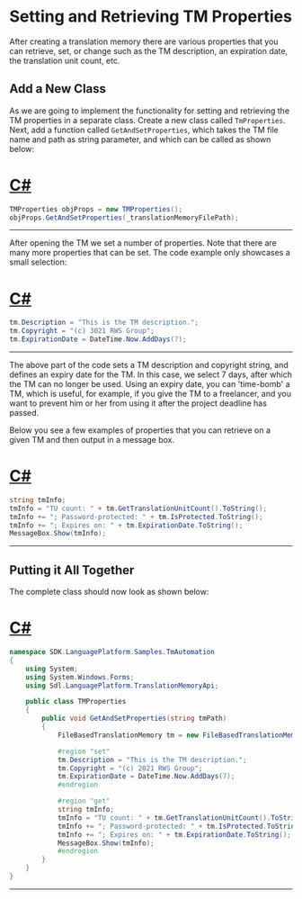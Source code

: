 Setting and Retrieving TM Properties
==

After creating a translation memory there are various properties that you can retrieve, set, or change such as the TM description, an expiration date, the translation unit count, etc.

Add a New Class
--

As we are going to implement the functionality for setting and retrieving the TM properties in a separate class. Create a new class called ```TmProperties```. Next, add a function called ```GetAndSetProperties```, which takes the TM file name and path as string parameter, and which can be called as shown below:

# [C#](#tab/tabid-1)
```cs
TMProperties objProps = new TMProperties();
objProps.GetAndSetProperties(_translationMemoryFilePath);
```
***

After opening the TM we set a number of properties. Note that there are many more properties that can be set. The code example only showcases a small selection:

# [C#](#tab/tabid-2)
```cs
tm.Description = "This is the TM description.";
tm.Copyright = "(c) 3021 RWS Group";
tm.ExpirationDate = DateTime.Now.AddDays(7);
```
***

The above part of the code sets a TM description and copyright string, and defines an expiry date for the TM. In this case, we select 7 days, after which the TM can no longer be used. Using an expiry date, you can 'time-bomb' a TM, which is useful, for example, if you give the TM to a freelancer, and you want to prevent him or her from using it after the project deadline has passed.

Below you see a few examples of properties that you can retrieve on a 
given TM and then output in a message box.

# [C#](#tab/tabid-3)
```cs
string tmInfo;
tmInfo = "TU count: " + tm.GetTranslationUnitCount().ToString();
tmInfo += "; Password-protected: " + tm.IsProtected.ToString();
tmInfo += "; Expires on: " + tm.ExpirationDate.ToString();
MessageBox.Show(tmInfo);
```
***


Putting it All Together
--

The complete class should now look as shown below:

# [C#](#tab/tabid-4)
```cs
namespace SDK.LanguagePlatform.Samples.TmAutomation
{
    using System;
    using System.Windows.Forms;
    using Sdl.LanguagePlatform.TranslationMemoryApi;

    public class TMProperties
    {
        public void GetAndSetProperties(string tmPath)
        {
            FileBasedTranslationMemory tm = new FileBasedTranslationMemory(tmPath);

            #region "set"
            tm.Description = "This is the TM description.";
            tm.Copyright = "(c) 2021 RWS Group";
            tm.ExpirationDate = DateTime.Now.AddDays(7);
            #endregion

            #region "get"
            string tmInfo;
            tmInfo = "TU count: " + tm.GetTranslationUnitCount().ToString();
            tmInfo += "; Password-protected: " + tm.IsProtected.ToString();
            tmInfo += "; Expires on: " + tm.ExpirationDate.ToString();
            MessageBox.Show(tmInfo);
            #endregion
        }
    }
}
```
***

